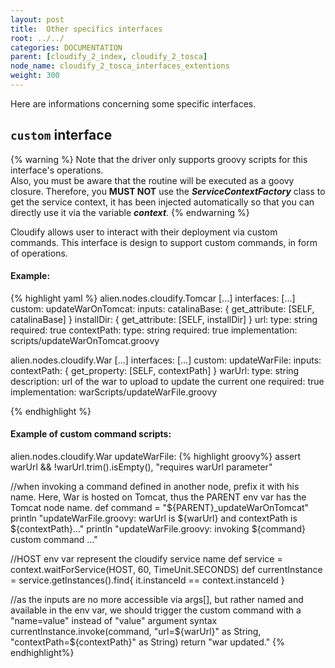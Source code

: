 ```yaml
---
layout: post
title:  Other specifics interfaces
root: ../../
categories: DOCUMENTATION
parent: [cloudify_2_index, cloudify_2_tosca]
node_name: cloudify_2_tosca_interfaces_extentions
weight: 300
---
```


Here are informations concerning some specific interfaces.

## `custom` interface ##
{% warning %}
Note that the driver only supports groovy scripts for this interface's operations.  
Also, you must be aware that the routine will be executed as a goovy closure. Therefore, you **MUST NOT** use the ***ServiceContextFactory*** class to get the service context, it has been injected automatically so that you can directly use it via the variable ***context***.
{% endwarning %}

Cloudify allows user to interact with their deployment via custom commands. This interface is design to support custom commands, in form of operations.

#### Example: ####
{% highlight yaml %}
alien.nodes.cloudify.Tomcar
[...]
  interfaces:
    [...]
      custom:
        updateWarOnTomcat:
          inputs:
            catalinaBase: { get_attribute: [SELF, catalinaBase] }
            installDir: { get_attribute: [SELF, installDir] }
            url:
              type: string
              required: true
            contextPath:
              type: string
              required: true
          implementation: scripts/updateWarOnTomcat.groovy
          
          
alien.nodes.cloudify.War
[...]
  interfaces:
    [...]
      custom:
        updateWarFile:
          inputs:
            contextPath: { get_property: [SELF, contextPath] }
            warUrl:
              type: string
              description: url of the war to upload to update the current one
              required: true
          implementation: warScripts/updateWarFile.groovy

{% endhighlight %}

#### Example of custom command scripts: ####
alien.nodes.cloudify.War updateWarFile:
{% highlight groovy%}
assert warUrl && !warUrl.trim().isEmpty(), "requires warUrl parameter"

//when invoking a command defined in another node, prefix it with his name. Here, War is hosted on Tomcat, thus the PARENT env var has the Tomcat node name.
def command = "${PARENT}_updateWarOnTomcat"
println "updateWarFile.groovy: warUrl is ${warUrl} and contextPath is ${contextPath}..."
println "updateWarFile.groovy: invoking ${command} custom command ..."

//HOST env var represent the cloudify service name
def service = context.waitForService(HOST, 60, TimeUnit.SECONDS)
def currentInstance = service.getInstances().find{ it.instanceId == context.instanceId }

//as the inputs are no more accessible via args[], but rather named and available in the env var, we should trigger the custom command with a "name=value" instead of "value" argument syntax 
currentInstance.invoke(command, "url=${warUrl}" as String, "contextPath=${contextPath}" as String)
return "war updated."
{% endhighlight%}
